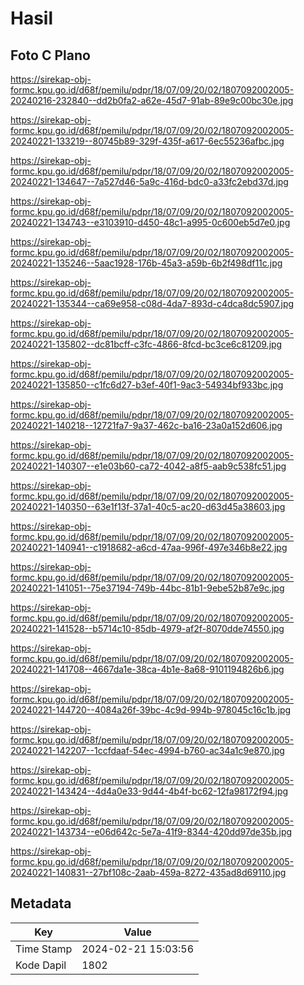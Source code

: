 # Hasil

## Foto C Plano

https://sirekap-obj-formc.kpu.go.id/d68f/pemilu/pdpr/18/07/09/20/02/1807092002005-20240216-232840--dd2b0fa2-a62e-45d7-91ab-89e9c00bc30e.jpg

https://sirekap-obj-formc.kpu.go.id/d68f/pemilu/pdpr/18/07/09/20/02/1807092002005-20240221-133219--80745b89-329f-435f-a617-6ec55236afbc.jpg

https://sirekap-obj-formc.kpu.go.id/d68f/pemilu/pdpr/18/07/09/20/02/1807092002005-20240221-134647--7a527d46-5a9c-416d-bdc0-a33fc2ebd37d.jpg

https://sirekap-obj-formc.kpu.go.id/d68f/pemilu/pdpr/18/07/09/20/02/1807092002005-20240221-134743--e3103910-d450-48c1-a995-0c600eb5d7e0.jpg

https://sirekap-obj-formc.kpu.go.id/d68f/pemilu/pdpr/18/07/09/20/02/1807092002005-20240221-135246--5aac1928-176b-45a3-a59b-6b2f498df11c.jpg

https://sirekap-obj-formc.kpu.go.id/d68f/pemilu/pdpr/18/07/09/20/02/1807092002005-20240221-135344--ca69e958-c08d-4da7-893d-c4dca8dc5907.jpg

https://sirekap-obj-formc.kpu.go.id/d68f/pemilu/pdpr/18/07/09/20/02/1807092002005-20240221-135802--dc81bcff-c3fc-4866-8fcd-bc3ce6c81209.jpg

https://sirekap-obj-formc.kpu.go.id/d68f/pemilu/pdpr/18/07/09/20/02/1807092002005-20240221-135850--c1fc6d27-b3ef-40f1-9ac3-54934bf933bc.jpg

https://sirekap-obj-formc.kpu.go.id/d68f/pemilu/pdpr/18/07/09/20/02/1807092002005-20240221-140218--12721fa7-9a37-462c-ba16-23a0a152d606.jpg

https://sirekap-obj-formc.kpu.go.id/d68f/pemilu/pdpr/18/07/09/20/02/1807092002005-20240221-140307--e1e03b60-ca72-4042-a8f5-aab9c538fc51.jpg

https://sirekap-obj-formc.kpu.go.id/d68f/pemilu/pdpr/18/07/09/20/02/1807092002005-20240221-140350--63e1f13f-37a1-40c5-ac20-d63d45a38603.jpg

https://sirekap-obj-formc.kpu.go.id/d68f/pemilu/pdpr/18/07/09/20/02/1807092002005-20240221-140941--c1918682-a6cd-47aa-996f-497e346b8e22.jpg

https://sirekap-obj-formc.kpu.go.id/d68f/pemilu/pdpr/18/07/09/20/02/1807092002005-20240221-141051--75e37194-749b-44bc-81b1-9ebe52b87e9c.jpg

https://sirekap-obj-formc.kpu.go.id/d68f/pemilu/pdpr/18/07/09/20/02/1807092002005-20240221-141528--b5714c10-85db-4979-af2f-8070dde74550.jpg

https://sirekap-obj-formc.kpu.go.id/d68f/pemilu/pdpr/18/07/09/20/02/1807092002005-20240221-141708--4667da1e-38ca-4b1e-8a68-9101194826b6.jpg

https://sirekap-obj-formc.kpu.go.id/d68f/pemilu/pdpr/18/07/09/20/02/1807092002005-20240221-144720--4084a26f-39bc-4c9d-994b-978045c16c1b.jpg

https://sirekap-obj-formc.kpu.go.id/d68f/pemilu/pdpr/18/07/09/20/02/1807092002005-20240221-142207--1ccfdaaf-54ec-4994-b760-ac34a1c9e870.jpg

https://sirekap-obj-formc.kpu.go.id/d68f/pemilu/pdpr/18/07/09/20/02/1807092002005-20240221-143424--4d4a0e33-9d44-4b4f-bc62-12fa98172f94.jpg

https://sirekap-obj-formc.kpu.go.id/d68f/pemilu/pdpr/18/07/09/20/02/1807092002005-20240221-143734--e06d642c-5e7a-41f9-8344-420dd97de35b.jpg

https://sirekap-obj-formc.kpu.go.id/d68f/pemilu/pdpr/18/07/09/20/02/1807092002005-20240221-140831--27bf108c-2aab-459a-8272-435ad8d69110.jpg


## Metadata

| Key        | Value               |
| ---------- | ------------------- |
| Time Stamp | 2024-02-21 15:03:56 |
| Kode Dapil | 1802                |



